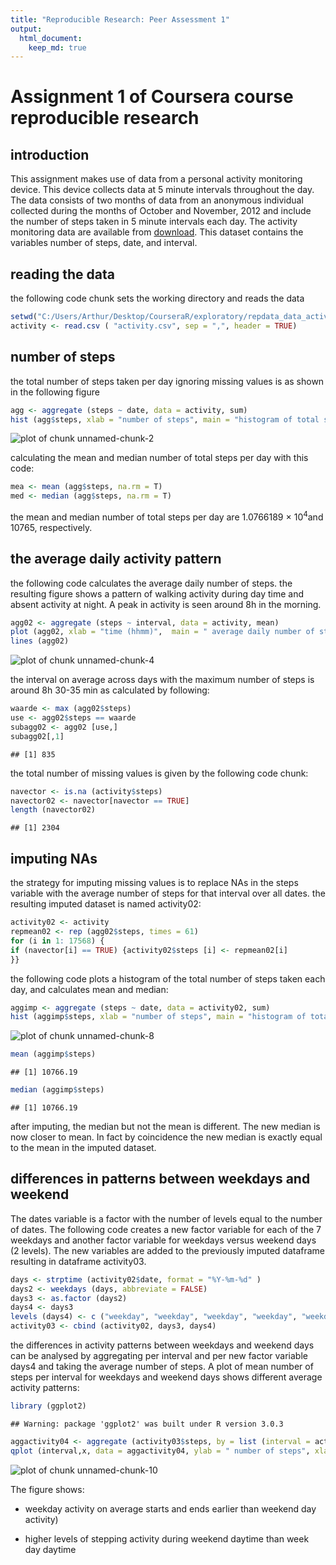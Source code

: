 ```yaml
---
title: "Reproducible Research: Peer Assessment 1"
output: 
  html_document:
    keep_md: true
---
```



Assignment 1 of Coursera course reproducible research
=======================================================

## introduction 

This assignment makes use of data from a personal activity monitoring device. This device collects data at 5 minute intervals throughout the day. The data consists of two months of data from an anonymous individual collected during the months of October and November, 2012 and include the number of steps taken in 5 minute intervals each day. The activity monitoring data are available from [download](https://d396qusza40orc.cloudfront.net/repdata%2Fdata%2Factivity.zip).
This dataset contains the variables number of steps, date, and interval.

## reading the data

the following code chunk sets the working directory and reads the data


```r
setwd("C:/Users/Arthur/Desktop/CourseraR/exploratory/repdata_data_activity")
activity <- read.csv ( "activity.csv", sep = ",", header = TRUE)
```

## number of steps

the total number of steps taken per day ignoring missing values is as shown in the following figure  


```r
agg <- aggregate (steps ~ date, data = activity, sum)
hist (agg$steps, xlab = "number of steps", main = "histogram of total steps per day") 
```

![plot of chunk unnamed-chunk-2](figure/unnamed-chunk-2-1.png) 

calculating the mean and median number of total steps per day with this code:  


```r
mea <- mean (agg$steps, na.rm = T)
med <- median (agg$steps, na.rm = T)
```

the mean and median number of total steps per day are 1.0766189 &times; 10<sup>4</sup>and 10765, respectively. 


## the average daily activity pattern

the following code calculates the average daily number of steps. the resulting figure shows a pattern of walking activity during day time and absent activity at night. A peak in activity is seen around 8h in the morning. 


```r
agg02 <- aggregate (steps ~ interval, data = activity, mean)
plot (agg02, xlab = "time (hhmm)",  main = " average daily number of steps per 5 minute intervals")
lines (agg02)
```

![plot of chunk unnamed-chunk-4](figure/unnamed-chunk-4-1.png) 

the interval on average across days with the maximum number of steps is around 8h 30-35 min as calculated by following:


```r
waarde <- max (agg02$steps)
use <- agg02$steps == waarde
subagg02 <- agg02 [use,]
subagg02[,1]
```

```
## [1] 835
```

the total number of missing values is given by the following code chunk:



```r
navector <- is.na (activity$steps)
navector02 <- navector[navector == TRUE]
length (navector02)
```

```
## [1] 2304
```

## imputing NAs

the strategy for imputing missing values is to replace NAs in the steps variable with the average number of steps for that interval over all dates. the resulting imputed dataset is named activity02:


```r
activity02 <- activity
repmean02 <- rep (agg02$steps, times = 61)
for (i in 1: 17568) {
if (navector[i] == TRUE) {activity02$steps [i] <- repmean02[i] 
}}
```

the following code plots a histogram of the total number of steps taken each day, and calculates mean and median:


```r
aggimp <- aggregate (steps ~ date, data = activity02, sum)
hist (aggimp$steps, xlab = "number of steps", main = "histogram of total steps per day")
```

![plot of chunk unnamed-chunk-8](figure/unnamed-chunk-8-1.png) 

```r
mean (aggimp$steps)
```

```
## [1] 10766.19
```

```r
median (aggimp$steps)
```

```
## [1] 10766.19
```

after imputing, the median but not the mean is different. The new median is now closer to mean. In fact by coincidence the new median is exactly equal to the mean in the imputed dataset.

## differences in patterns between weekdays and weekend

The dates variable is a factor with the number of levels equal to the number of dates. The following code creates a new factor variable for each of the 7 weekdays and another factor variable for weekdays versus weekend days (2 levels). The new variables are added to the previously imputed dataframe resulting in dataframe activity03.


```r
days <- strptime (activity02$date, format = "%Y-%m-%d" )
days2 <- weekdays (days, abbreviate = FALSE)
days3 <- as.factor (days2)
days4 <- days3
levels (days4) <- c ("weekday", "weekday", "weekday", "weekday", "weekday", "weekend day", "weekend day")
activity03 <- cbind (activity02, days3, days4)
```

the differences in activity patterns between weekdays and weekend days can be analysed by aggregating per interval and per new factor variable days4 and taking the average number of steps. A plot of mean number of steps per interval for weekdays and weekend days shows different average activity patterns:


```r
library (ggplot2)
```

```
## Warning: package 'ggplot2' was built under R version 3.0.3
```

```r
aggactivity04 <- aggregate (activity03$steps, by = list (interval = activity03$interval, days = activity03$days4 ), FUN = mean)
qplot (interval,x, data = aggactivity04, ylab = " number of steps", xlab = "time (hhmm)" , main = " average number of steps per 5 minute intervals",  facets = days ~ ., type = "1", geom = "line")
```

![plot of chunk unnamed-chunk-10](figure/unnamed-chunk-10-1.png) 

The figure shows:

- weekday activity on average starts and ends earlier than weekend day activity)

- higher levels of stepping activity during weekend daytime than week day daytime 
